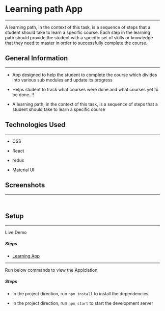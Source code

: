 <h1>Learning path App</h1>
<hr><p>A learning path, in the context of this task, is a sequence of steps that a student should take to learn a specific course. Each step in the learning path should provide the student with a specific set of skills or knowledge that they need to master in order to successfully complete the course.</p><h2>General Information</h2>
<hr><ul>
<li>App designed to help the student to complete the course which divides into various sub modules and update its progress</li>
</ul><ul>
<li>Helps student to track what courses were done and what courses yet to be done..!!</li>
</ul><ul>
<li>A learning path, in the context of this task, is a sequence of steps that a student should take to learn a specific course</li>
</ul><h2>Technologies Used</h2>
<hr><ul>
<li>CSS</li>
</ul><ul>
<li>React</li>
</ul><ul>
<li>redux</li>
</ul><ul>
<li>Material UI</li>
</ul><h2>Screenshots</h2>
<hr><p><img src="https://res.cloudinary.com/dnzs8wzps/image/upload/v1679394484/learning_cards_ntnjph.png" alt=""></p><p><img src="https://res.cloudinary.com/dnzs8wzps/image/upload/v1679394485/resources_c1eccj.png" alt=""></p><h2>Setup</h2>
<hr><p>Live Demo</p><h5>Steps</h5><ul>
<li><a href="https://learning-path-app.netlify.app/" target="_blank">Learning App</a>
</li>
</ul>
<hr><p>Run below commands to view the Applciation</p><h5>Steps</h5><ul>
<li>In the project direction, run <code>npm install</code> to install the dependencies</li>
</ul><ul>
<li>In the project direction, run <code>npm start</code> to start the development server</li>
</ul>